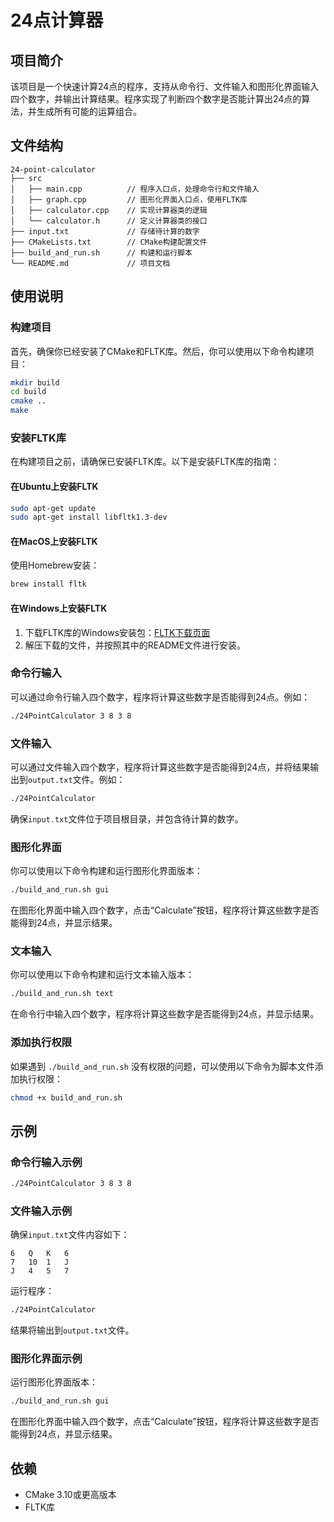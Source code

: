 # 24点计算器

## 项目简介
该项目是一个快速计算24点的程序，支持从命令行、文件输入和图形化界面输入四个数字，并输出计算结果。程序实现了判断四个数字是否能计算出24点的算法，并生成所有可能的运算组合。

## 文件结构
```
24-point-calculator
├── src
│   ├── main.cpp          // 程序入口点，处理命令行和文件输入
│   ├── graph.cpp         // 图形化界面入口点，使用FLTK库
│   ├── calculator.cpp    // 实现计算器类的逻辑
│   └── calculator.h      // 定义计算器类的接口
├── input.txt             // 存储待计算的数字
├── CMakeLists.txt        // CMake构建配置文件
├── build_and_run.sh      // 构建和运行脚本
└── README.md             // 项目文档
```

## 使用说明

### 构建项目
首先，确保你已经安装了CMake和FLTK库。然后，你可以使用以下命令构建项目：
```sh
mkdir build
cd build
cmake ..
make
```

### 安装FLTK库
在构建项目之前，请确保已安装FLTK库。以下是安装FLTK库的指南：

#### 在Ubuntu上安装FLTK
```sh
sudo apt-get update
sudo apt-get install libfltk1.3-dev
```

#### 在MacOS上安装FLTK
使用Homebrew安装：
```sh
brew install fltk
```

#### 在Windows上安装FLTK
1. 下载FLTK库的Windows安装包：[FLTK下载页面](https://www.fltk.org/software.php)
2. 解压下载的文件，并按照其中的README文件进行安装。

### 命令行输入
可以通过命令行输入四个数字，程序将计算这些数字是否能得到24点。例如：
```sh
./24PointCalculator 3 8 3 8
```

### 文件输入
可以通过文件输入四个数字，程序将计算这些数字是否能得到24点，并将结果输出到`output.txt`文件。例如：
```sh
./24PointCalculator
```
确保`input.txt`文件位于项目根目录，并包含待计算的数字。

### 图形化界面
你可以使用以下命令构建和运行图形化界面版本：
```sh
./build_and_run.sh gui
```
在图形化界面中输入四个数字，点击“Calculate”按钮，程序将计算这些数字是否能得到24点，并显示结果。

### 文本输入
你可以使用以下命令构建和运行文本输入版本：
```sh
./build_and_run.sh text
```
在命令行中输入四个数字，程序将计算这些数字是否能得到24点，并显示结果。

### 添加执行权限
如果遇到 `./build_and_run.sh` 没有权限的问题，可以使用以下命令为脚本文件添加执行权限：
```sh
chmod +x build_and_run.sh
```

## 示例
### 命令行输入示例
```sh
./24PointCalculator 3 8 3 8
```

### 文件输入示例
确保`input.txt`文件内容如下：
```
6   Q   K   6
7   10  1   J
J   4   5   7
```
运行程序：
```sh
./24PointCalculator
```
结果将输出到`output.txt`文件。

### 图形化界面示例
运行图形化界面版本：
```sh
./build_and_run.sh gui
```
在图形化界面中输入四个数字，点击“Calculate”按钮，程序将计算这些数字是否能得到24点，并显示结果。

## 依赖
- CMake 3.10或更高版本
- FLTK库

